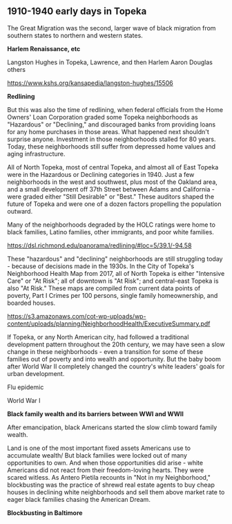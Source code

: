 ## 1910-1940 early days in Topeka ##





The Great Migration was the second, larger wave of black migration from southern states to northern and western states. 


**Harlem Renaissance, etc**

Langston Hughes in Topeka, Lawrence, and then Harlem 
Aaron Douglas
others


https://www.kshs.org/kansapedia/langston-hughes/15506



**Redlining**

But this was also the time of redlining, when federal officials from the Home Owners' Loan Corporation graded some Topeka neighborhoods as "Hazardous" or "Declining," and discouraged banks from providing loans for any home purchases in those areas. What happened next shouldn't surprise anyone. Investment in those neighborhoods stalled for 80 years. Today, these neighborhoods still suffer from depressed home values and aging infrastructure. 

All of North Topeka, most of central Topeka, and almost all of East Topeka were in the Hazardous or Declining categories in 1940. Just a few neighborhoods in the west and southwest, plus most of the Oakland area, and a small development off 37th Street between Adams and California - were graded either "Still Desirable" or "Best." These auditors shaped the future of Topeka and were one of a dozen factors propelling the population outward. 



Many of the neighborhoods degraded by the HOLC ratings were home to black families, Latino families, other immigrants, and poor white families. 



https://dsl.richmond.edu/panorama/redlining/#loc=5/39.1/-94.58




These "hazardous" and "declining" neighborhoods are still struggling today - because of decisions made in the 1930s. In the City of Topeka's Neighborhood Health Map from 2017, all of North Topeka is either "Intensive Care" or "At Risk"; all of downtown is "At Risk"; and central-east Topeka is also "At Risk." These maps are compiled from current data points of poverty, Part I Crimes per 100 persons,  single family homeownership, and boarded houses. 

https://s3.amazonaws.com/cot-wp-uploads/wp-content/uploads/planning/NeighborhoodHealth/ExecutiveSummary.pdf

If Topeka, or any North American city, had followed a traditional development pattern throughout the 20th century, we may have seen a slow change in these neighborhoods - even a transition for some of these families out of poverty and into wealth and opportunity. But the baby boom after World War II completely changed the country's white leaders' goals for urban development. 




Flu epidemic

World War I


**Black family wealth and its barriers between WWI and WWII**

After emancipation, black Americans started the slow climb toward family wealth. 

Land is one of the most important fixed assets Americans use to accumulate wealth/
But black families were locked out of many opportunities to own. 
And when those opportunities did arise - white Americans did not react from their freedom-loving hearts. They were scared witless. As Antero Pietila recounts in "Not in my Neighborhood," blockbusting was the practice of shrewd real estate agents to buy cheap houses in declining white neighborhoods and sell them above market rate to eager black families chasing the American Dream.  

**Blockbusting in Baltimore**









